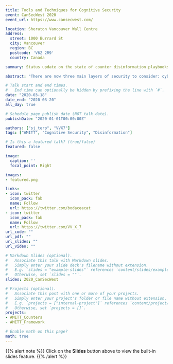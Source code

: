```yaml
---
title: Tools and Techniques for Cognitive Security
event: CanSecWest 2020
event_url: https://www.cansecwest.com/

location: Sheraton Vancouver Wall Centre
address:
  street: 1000 Burrard St
  city: Vancouver
  region: BC
  postcode: 'V6Z 2R9'
  country: Canada

summary: Status update on the state of counter disinformation playbooks.

abstract: "There are now three main layers of security to consider: cyber, physical and cognitive. Cognitive security includes tracking and countering disinformation, misinformation and other information operations. <br><br>In this talk, we show the frameworks we’ve built for rapidly sharing information about disinformation campaigns and their counters, including AMITT, the disinformation extension to the ATT&CK framework, how to connect incident-level information to data science artefacts using a disinformation extension to STIX, and the tactic- and technique-level disinformation mitigations and counters that become possible when you think about disinformation incidents as a structured information security problem."

# Talk start and end times.
#   End time can optionally be hidden by prefixing the line with `#`.
date: "2020-03-18"
date_end: "2020-03-20"
all_day: true

# Schedule page publish date (NOT talk date).
publishDate: "2020-01-01T00:00:00Z"

authors: ["sj_terp", "VVX7"]
tags: ["AMITT", "Cognitive Security", "Disinformation"]

# Is this a featured talk? (true/false)
featured: false

image:
  caption: ''
  focal_point: Right

images:
- featured.png

links:
- icon: twitter
  icon_pack: fab
  name: Follow
  url: https://twitter.com/bodaceacat
- icon: twitter
  icon_pack: fab
  name: Follow
  url: https://twitter.com/VV_X_7
url_code: ""
url_pdf: ""
url_slides: ""
url_video: ""

# Markdown Slides (optional).
#   Associate this talk with Markdown slides.
#   Simply enter your slide deck's filename without extension.
#   E.g. `slides = "example-slides"` references `content/slides/example-slides.md`.
#   Otherwise, set `slides = ""`.
slides: 2020_CanSecWest

# Projects (optional).
#   Associate this post with one or more of your projects.
#   Simply enter your project's folder or file name without extension.
#   E.g. `projects = ["internal-project"]` references `content/project/deep-learning/index.md`.
#   Otherwise, set `projects = []`.
projects:
- AMITT_Counters
- AMITT_Framework

# Enable math on this page?
math: true
---
```


{{% alert note %}}
Click on the **Slides** button above to view the built-in slides feature.
{{% /alert %}}
